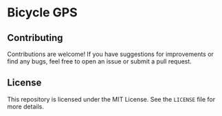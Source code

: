 # Bicycle GPS

## Contributing

Contributions are welcome! If you have suggestions for improvements or
find any bugs, feel free to open an issue or submit a pull request.

## License

This repository is licensed under the MIT License. See the `LICENSE` file for more details.
